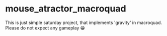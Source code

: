 # mouse_atractor_macroquad
This is just simple saturday project, that implements 'gravity' in macroquad.
Please do not expect any gameplay 😁
